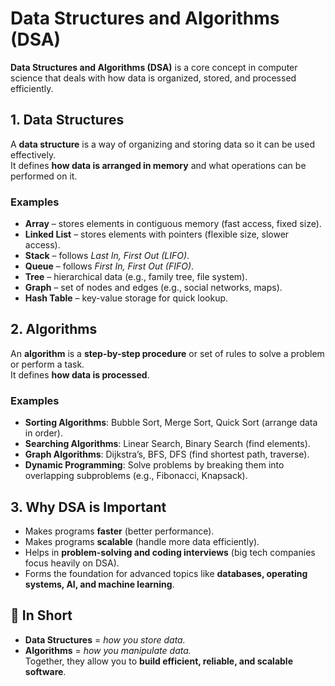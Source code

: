 # Data Structures and Algorithms (DSA)

**Data Structures and Algorithms (DSA)** is a core concept in computer science that deals with how data is organized, stored, and processed efficiently.  


## 1. Data Structures
A **data structure** is a way of organizing and storing data so it can be used effectively.  
It defines **how data is arranged in memory** and what operations can be performed on it.  

### Examples
- **Array** – stores elements in contiguous memory (fast access, fixed size).  
- **Linked List** – stores elements with pointers (flexible size, slower access).  
- **Stack** – follows *Last In, First Out (LIFO)*.  
- **Queue** – follows *First In, First Out (FIFO)*.  
- **Tree** – hierarchical data (e.g., family tree, file system).  
- **Graph** – set of nodes and edges (e.g., social networks, maps).  
- **Hash Table** – key-value storage for quick lookup.  


## 2. Algorithms
An **algorithm** is a **step-by-step procedure** or set of rules to solve a problem or perform a task.  
It defines **how data is processed**.  

### Examples
- **Sorting Algorithms**: Bubble Sort, Merge Sort, Quick Sort (arrange data in order).  
- **Searching Algorithms**: Linear Search, Binary Search (find elements).  
- **Graph Algorithms**: Dijkstra’s, BFS, DFS (find shortest path, traverse).  
- **Dynamic Programming**: Solve problems by breaking them into overlapping subproblems (e.g., Fibonacci, Knapsack).  


## 3. Why DSA is Important
- Makes programs **faster** (better performance).  
- Makes programs **scalable** (handle more data efficiently).  
- Helps in **problem-solving and coding interviews** (big tech companies focus heavily on DSA).  
- Forms the foundation for advanced topics like **databases, operating systems, AI, and machine learning**.  


## 🔑 In Short
- **Data Structures** = *how you store data.*  
- **Algorithms** = *how you manipulate data.*  
Together, they allow you to **build efficient, reliable, and scalable software**.  
